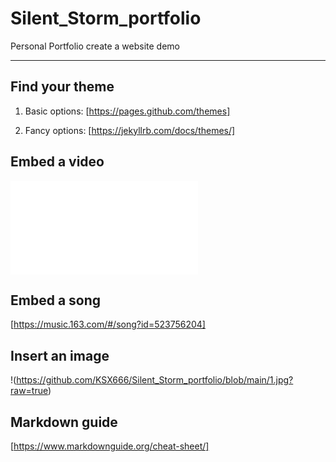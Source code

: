 # Silent_Storm_portfolio
Personal Portfolio
create a website demo
<hr>

## Find your theme

1. Basic options:
[https://pages.github.com/themes]

2. Fancy options:
[https://jekyllrb.com/docs/themes/]

## Embed a video

<iframe src="//player.bilibili.com/player.html?aid=649247574&bvid=BV1pe4y1j7Kk&cid=934447929&page=1" scrolling="no" border="0" frameborder="no" framespacing="0" allowfullscreen="true"> </iframe>

## Embed a song
[https://music.163.com/#/song?id=523756204]


## Insert an image
!(https://github.com/KSX666/Silent_Storm_portfolio/blob/main/1.jpg?raw=true)

## Markdown guide
[https://www.markdownguide.org/cheat-sheet/]
